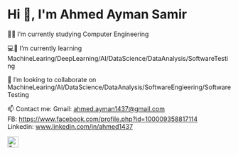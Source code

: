 # Hi 👋, I'm Ahmed Ayman Samir

🧑‍💻 I’m currently studying Computer Engineering  

💻📘 I’m currently learning MachineLearing/DeepLearning/AI/DataScience/DataAnalysis/SoftwareTesting

🤝 I’m looking to collaborate on MachineLearing/AI/DataScience/DataAnalysis/SoftwareEngieering/SoftwareTesting

📫 Contact me: Gmail: ahmed.ayman1437@gmail.com <br> FB: https://www.facebook.com/profile.php?id=100009358817114 <br> Linkedin: www.linkedin.com/in/ahmed1437
<br>

<a href="https://twitter.com/danielhendricks/">
  <img src="https://cdn.jsdelivr.net/gh/dmhendricks/signature-social-icons/icons/round-flat-filled/50px/twitter.png" alt="Twitter" title="Twitter" width="25" height="25" />
</a>
